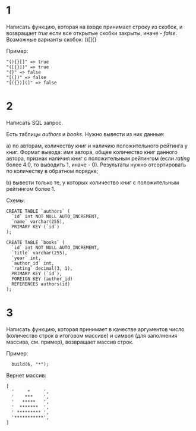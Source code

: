 # 1

Написать функцию, которая на входе принимает строку из скобок, и возвращает *true* если все открытые скобки закрыты, иначе - *false*. Возможные варианты скобок: ()[]{}

Пример:

```
"(){}[]" => true
"([{}])" => true
"(}" => false
"[(])" => false
"[({})](]" => false
```

# 2

Написать SQL запрос.

Есть таблицы *authors* и *books*. Нужно вывести из них данные:

a) по авторам, количеству книг и наличию положительного рейтинга у книг. Формат вывода: имя автора, общее количество книг данного автора, признак наличия книг с положительным рейтингом (если *rating* более 4.0, то выводить 1, иначе - 0). Результаты нужно отсортировать по количеству в обратном порядке;

b) вывести только те, у которых количество книг с положительным рейтингом более 1.

Схемы:

```
CREATE TABLE `authors` (
  `id` int NOT NULL AUTO_INCREMENT,
  `name` varchar(255),
  PRIMARY KEY (`id`)
);

CREATE TABLE `books` (
  `id` int NOT NULL AUTO_INCREMENT,
  `title` varchar(255),
  `year` int,
  `author_id` int,
  `rating` decimal(3, 1),
  PRIMARY KEY (`id`),
  FOREIGN KEY (author_id)
  REFERENCES authors(id)
);
```

# 3

Написать функцию, которая принимает в качестве аргументов число (количество строк в итоговом массиве) и символ (для заполнения массива, см. пример), возвращает массив строк.

Пример:

```
  build(6, "*");
```

Вернет массив:

```
[
  '     *     ',
  '    ***    ',
  '   *****   ',
  '  *******  ',
  ' ********* ',
  '***********',
]
```
